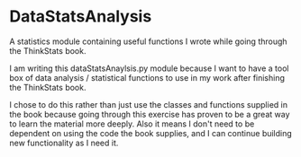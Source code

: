 # DataStatsAnalysis
 A statistics module containing useful functions I wrote while going through the ThinkStats book.

I am writing this dataStatsAnaylsis.py module because I want to have a tool box of data analysis / statistical functions to use in my work after finishing the ThinkStats book.

I chose to do this rather than just use the classes and functions supplied in the book because going through this exercise has proven to be a great way to learn the material more deeply. Also it means I don't need to be dependent on using the code the book supplies, and I can continue building new functionality as I need it.
